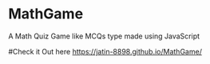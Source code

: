 # MathGame
A Math Quiz Game like MCQs type made using JavaScript

#Check it Out here
https://jatin-8898.github.io/MathGame/
